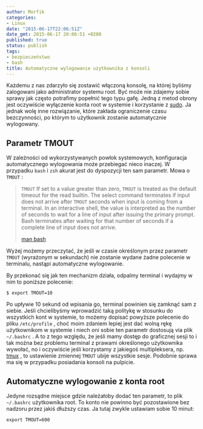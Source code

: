 ```yaml
---
author: Morfik
categories:
- Linux
date: "2015-06-17T22:06:51Z"
date_gmt: 2015-06-17 20:06:51 +0200
published: true
status: publish
tags:
- bezpieczeństwo
- bash
title: Automatyczne wylogowanie użytkownika z konsoli
---
```


Każdemu z nas zdarzyło się zostawić włączoną konsolę, na której byliśmy zalogowani jako
administrator systemu root. Być może nie zdajemy sobie sprawy jak często potrafimy popełnić tego
typu gafę. Jedną z metod obrony jest oczywiście wyłączenie konta root w systemie i korzystanie z
[sudo](https://pl.wikipedia.org/wiki/Sudo). Ja jednak wolę inne rozwiązanie, które zakłada
ograniczenie czasu bezczynności, po którym to użytkownik zostanie automatycznie wylogowany.

<!--more-->
## Parametr TMOUT

W zależności od wykorzystywanych powłok systemowych, konfiguracja automatycznego wylogowania może
przebiegać nieco inaczej. W przypadku `bash` i `zsh` akurat jest do dyspozycji ten sam parametr.
Mowa o `TMOUT` :

> `TMOUT` If set to a value greater than zero, `TMOUT` is treated as the default timeout for the
> read builtin. The select command terminates if input does not arrive after `TMOUT` seconds when
> input is coming from a terminal. In an interactive shell, the value is interpreted as the number
> of seconds to wait for a line of input after issuing the primary prompt. Bash terminates after
> waiting for that number of seconds if a complete line of input does not arrive.
> 
> [man bash](http://manpages.ubuntu.com/manpages/xenial/en/man1/bash.1.html)

Wyżej możemy przeczytać, że jeśli w czasie określonym przez parametr `TMOUT` (wyrażonym w sekundach)
nie zostanie wydane żadne polecenie w terminalu, nastąpi automatyczne wylogowanie.

By przekonać się jak ten mechanizm działa, odpalmy terminal i wydajmy w nim to poniższe polecenie:

    $ export TMOUT=10

Po upływie 10 sekund od wpisania go, terminal powinien się zamknąć sam z siebie. Jeśli chcielibyśmy
wprowadzić taką politykę w stosunku do wszystkich kont w systemie, to możemy dopisać powyższe
polecenie do pliku `/etc/profile` , choć moim zdaniem lepiej jest dać wolną rękę użytkownikom w
systemie i niech oni sobie ten parametr dostosują via plik `~/.bashrc` . A to z tego względu, że
jeśli mamy dostęp do graficznej sesji to i tak można bez problemu terminal z prawami określonego
użytkownika wywołać, no i oczywiście jeśli korzystamy z jakiegoś multipleksera, np.
[tmux](http://tmux.github.io/) , to ustawienie zmiennej `TMOUT` ubije wszystkie sesje. Podobnie
sprawa ma się w przypadku posiadania konsoli na pulpicie.

## Automatyczne wylogowanie z konta root

Jedyne rozsądne miejsce gdzie należałoby dodać ten parametr, to plik `~/.bashrc` użytkownika root.
To konto nie powinno być pozostawione bez nadzoru przez jakiś dłuższy czas. Ja tutaj zwykle ustawiam
sobie 10 minut:

    export TMOUT=600
